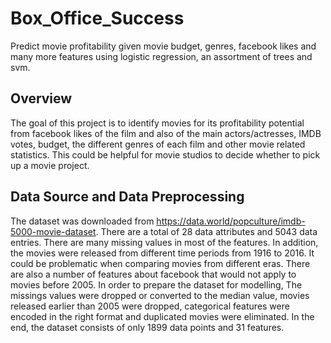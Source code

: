 # Box_Office_Success
Predict movie profitability given movie budget, genres, facebook likes and many more features using logistic regression, an assortment of trees and svm.

## Overview
The goal of this project is to identify movies for its profitability potential from facebook likes of the film and also of the main actors/actresses, IMDB votes, budget, the different genres of each film and other movie related statistics. This could be helpful for movie studios to decide whether to pick up a movie project.

## Data Source and Data Preprocessing
The dataset was downloaded from https://data.world/popculture/imdb-5000-movie-dataset. There are a total of 28 data attributes and 5043 data entries. There are many missing values in most of the features. In addition, the movies were released from different time periods from 1916 to 2016. It could be problematic when comparing movies from different eras. There are also a number of features about facebook that would not apply to movies before 2005. In order to prepare the dataset for modelling, The missings values were dropped or converted to the median value, movies released earlier than 2005 were dropped, categorical features were encoded in the right format and duplicated movies were eliminated. In the end, the dataset consists of only 1899 data points and 31 features.
